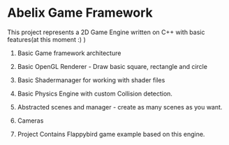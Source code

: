 # Abelix Game Framework
This project represents a 2D Game Engine written on C++ with basic features(at this moment :) )

1. Basic Game framework architecture

2. Basic OpenGL Renderer - Draw basic square, rectangle and circle

3. Basic Shadermanager for working with shader files

4. Basic Physics Engine with custom Collision detection.

5. Abstracted scenes and manager - create as many scenes as you want.

6. Cameras

6. Project Contains Flappybird game example based on this engine.
